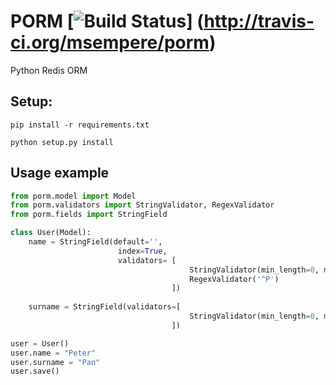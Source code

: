 # PORM [![Build Status](https://travis-ci.org/msempere/porm.svg?branch=master)] (http://travis-ci.org/msempere/porm)

Python Redis ORM

## Setup:
```
pip install -r requirements.txt
```
```
python setup.py install
```

## Usage example

```python
from porm.model import Model
from porm.validators import StringValidator, RegexValidator
from porm.fields import StringField

class User(Model):
    name = StringField(default='', 
                        index=True,
                        validators= [
                                        StringValidator(min_length=0, max_length=20),
                                        RegexValidator('^P')
                                    ])
                                
    surname = StringField(validators=[
                                        StringValidator(min_length=0, max_length=20),
                                    ])

user = User()
user.name = "Peter"
user.surname = "Pan"
user.save()
```

